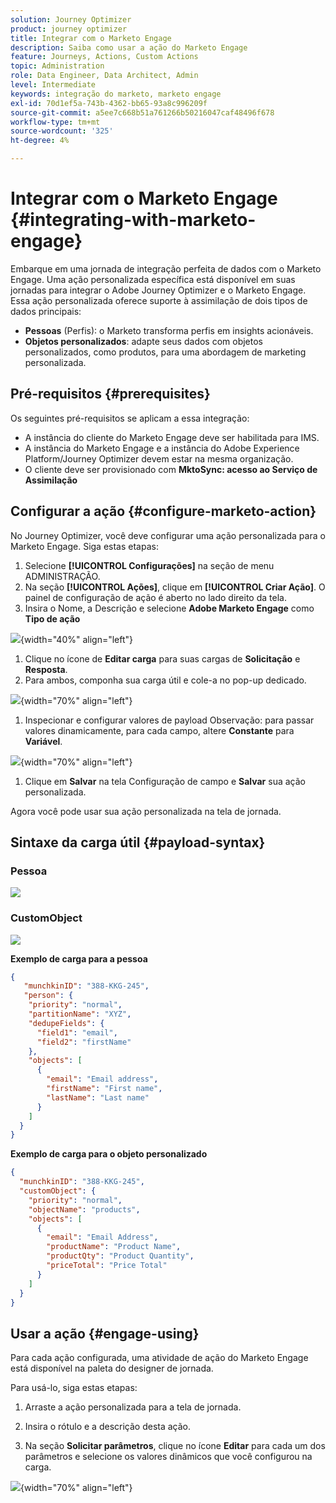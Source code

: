 ```yaml
---
solution: Journey Optimizer
product: journey optimizer
title: Integrar com o Marketo Engage
description: Saiba como usar a ação do Marketo Engage
feature: Journeys, Actions, Custom Actions
topic: Administration
role: Data Engineer, Data Architect, Admin
level: Intermediate
keywords: integração do marketo, marketo engage
exl-id: 70d1ef5a-743b-4362-bb65-93a8c996209f
source-git-commit: a5ee7c668b51a761266b50216047caf48496f678
workflow-type: tm+mt
source-wordcount: '325'
ht-degree: 4%

---
```


# Integrar com o Marketo Engage {#integrating-with-marketo-engage}

Embarque em uma jornada de integração perfeita de dados com o Marketo Engage. Uma ação personalizada específica está disponível em suas jornadas para integrar o Adobe Journey Optimizer e o Marketo Engage. Essa ação personalizada oferece suporte à assimilação de dois tipos de dados principais:

* **Pessoas** (Perfis): o Marketo transforma perfis em insights acionáveis.
* **Objetos personalizados**: adapte seus dados com objetos personalizados, como produtos, para uma abordagem de marketing personalizada.

## Pré-requisitos {#prerequisites}

Os seguintes pré-requisitos se aplicam a essa integração:

* A instância do cliente do Marketo Engage deve ser habilitada para IMS.
* A instância do Marketo Engage e a instância do Adobe Experience Platform/Journey Optimizer devem estar na mesma organização.
* O cliente deve ser provisionado com **MktoSync: acesso ao Serviço de Assimilação**

## Configurar a ação {#configure-marketo-action}


No Journey Optimizer, você deve configurar uma ação personalizada para o Marketo Engage. Siga estas etapas:

1. Selecione **[!UICONTROL Configurações]** na seção de menu ADMINISTRAÇÃO.
1. Na seção **[!UICONTROL Ações]**, clique em **[!UICONTROL Criar Ação]**. O painel de configuração de ação é aberto no lado direito da tela.
1. Insira o Nome, a Descrição e selecione **Adobe Marketo Engage** como **Tipo de ação**

![](assets/engage-customaction-creation.png){width="40%" align="left"}

1. Clique no ícone de **Editar carga** para suas cargas de **Solicitação** e **Resposta**.
1. Para ambos, componha sua carga útil e cole-a no pop-up dedicado.

![](assets/engage-customaction-payload.png){width="70%" align="left"}

1. Inspecionar e configurar valores de payload
Observação: para passar valores dinamicamente, para cada campo, altere **Constante** para **Variável**.

![](assets/engage-customaction-payload-fields.png){width="70%" align="left"}

1. Clique em **Salvar** na tela Configuração de campo e **Salvar** sua ação personalizada.

Agora você pode usar sua ação personalizada na tela de jornada.

## Sintaxe da carga útil {#payload-syntax}

### Pessoa

![](assets/payload-person.png)

### CustomObject

![](assets/payload-customobject.png)


**Exemplo de carga para a pessoa**

```json
{
   "munchkinID": "388-KKG-245",  
   "person": {
    "priority": "normal",
    "partitionName": "XYZ",
    "dedupeFields": {
      "field1": "email",
      "field2": "firstName"
    },
    "objects": [
      {
        "email": "Email address",
        "firstName": "First name",
        "lastName": "Last name"
      }
    ]
  }
}
```

**Exemplo de carga para o objeto personalizado**

```json
{
  "munchkinID": "388-KKG-245", 
  "customObject": {
    "priority": "normal",
    "objectName": "products",
    "objects": [
      {
        "email": "Email Address",
        "productName": "Product Name",
        "productQty": "Product Quantity",
        "priceTotal": "Price Total"
      }
    ]
  }
}
```


## Usar a ação {#engage-using}

Para cada ação configurada, uma atividade de ação do Marketo Engage está disponível na paleta do designer de jornada.

Para usá-lo, siga estas etapas:

1. Arraste a ação personalizada para a tela de jornada.

1. Insira o rótulo e a descrição desta ação.

1. Na seção **Solicitar parâmetros**, clique no ícone **Editar** para cada um dos parâmetros e selecione os valores dinâmicos que você configurou na carga.

![](assets/engage-use-canvas.png){width="70%" align="left"}
